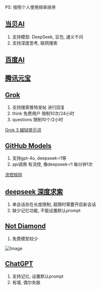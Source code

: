 PS: 按照个人使用频率排序

## [当贝AI](https://ai.dangbei.com/chat)

1. 支持模型: DeepSeek, 豆包, 通义千问
2. 支持深度思考, 联网搜索

## [百度AI](https://chat.baidu.com/)

## [腾讯元宝](https://yuanbao.tencent.com/)

## [Grok](https://x.com/i/grok)

1. 支持搜索推特发帖 进行回复
2. think 免费用户 限制10次/24小时
3. questions  限制10个/2小时

[Grok 3 越狱提示词](https://baoyu.io/blog/grok-3-jailbreak-prompts-cn)

## [GitHub Models](https://github.com/marketplace/models) 

1. 支持gpt-4o, deepseek-r1等
2. api调用 有流控, 像deepseek-r1 每分钟1次

[流控规则](https://docs.github.com/en/github-models/prototyping-with-ai-models#rate-limits)

## [deepseek 深度求索](https://chat.deepseek.com/) 

1. 单会话存在长度限制, 超限时需要开启新会话
2. 缺少记忆功能, 不能设置默认prompt

## [Not Diamond](https://chat.notdiamond.ai/)

1. 免费模型较少

![Image](https://github.com/user-attachments/assets/d285469e-d032-48a8-92a3-3d51ae0349fa)

## [ChatGPT](https://chatgpt.com/)

1. 支持记忆, 设置默认prompt
2. 有墙, 偶尔失联